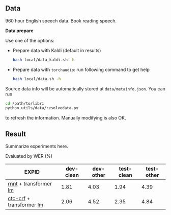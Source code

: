 ## Data
960 hour English speech data. Book reading speech.

**Data prepare**

Use one of the options:

- Prepare data with Kaldi (default in results)

   ```bash
   bash local/data_kaldi.sh -h
   ```

- Prepare data with `torchaudio`: run following command to get help

   ```bash
   bash local/data.sh -h
   ```


Source data info will be automatically stored at `data/metainfo.json`. You can run

```bash
cd /path/to/libri
python utils/data/resolvedata.py
```
to refresh the information. Manually modifying is also OK.

## Result

Summarize experiments here.

Evaluated by WER (%)

| EXPID                                                                    | dev-clean | dev-other | test-clean | test-other |
| ------------------------------------------------------------------------ | --------- | --------- | ---------- | ---------- |
| [rnnt](exp/rnnt/rnnt-v27) + transformer [lm](exp/lm/lm-v13-v10-continue) | 1.81      | 4.03      | 1.94       | 4.39       |
| [ctc-crf](exp/crf-v1) + transformer [lm](exp/lm/lm-v10)                  | 2.06      | 4.52      | 2.35       | 4.84       |

